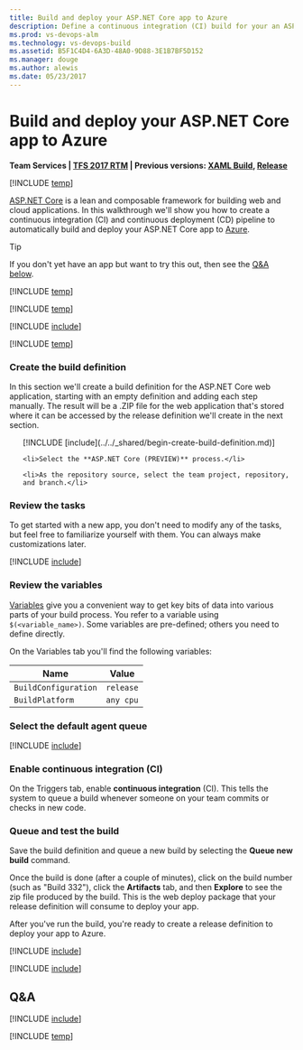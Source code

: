 ```yaml
---
title: Build and deploy your ASP.NET Core app to Azure
description: Define a continuous integration (CI) build for your an ASP.NET Core app in Visual Studio Team Services or Microsoft Team Foundation Server (TFS)
ms.prod: vs-devops-alm
ms.technology: vs-devops-build
ms.assetid: B5F1C4D4-6A3D-48A0-9D88-3E1B7BF5D152
ms.manager: douge
ms.author: alewis
ms.date: 05/23/2017
---
```


# Build and deploy your ASP.NET Core app to Azure

**Team Services | [TFS 2017 RTM](../../apps/aspnet/ci/build-aspnet-core.md) | Previous versions: [XAML Build](https://msdn.microsoft.com/library/ms181709%28v=vs.120%29.aspx), [Release](../../../release/previous-version/release-management-overview.md)**

[!INCLUDE [temp](../../_shared/ci-cd-newbies.md)]

[ASP.NET Core](http://www.asp.net/core) is a lean and composable framework for building web and cloud applications. In this walkthrough we'll show you how to create a continuous integration (CI) and continuous deployment (CD) pipeline to automatically build and deploy your ASP.NET Core app to [Azure](https://azure.microsoft.com/). 

> [!TIP]
> If you don't yet have an app but want to try this out, then see the [Q&A below](#new_solution).

[!INCLUDE [temp](_shared/steps.md)]

[!INCLUDE [temp](_shared/setup.md)]

[!INCLUDE [include](../_shared/azure-web-app-setup.md)]

[!INCLUDE [temp](_shared/define-ci-build.md)]

### Create the build definition

In this section we'll create a build definition for the ASP.NET Core web application, starting with an empty definition and adding each step manually. The result will be a .ZIP file for the web application that's stored where it can be accessed by the release definition we'll create in the next section.

<ol>
    [!INCLUDE [include](../../_shared/begin-create-build-definition.md)]

    <li>Select the **ASP.NET Core (PREVIEW)** process.</li>

    <li>As the repository source, select the team project, repository, and branch.</li>

</ol>

### Review the tasks

To get started with a new app, you don't need to modify any of the tasks, but feel free to familiarize yourself with them. You can always make customizations later.

[!INCLUDE [include](_shared/aspnet-core-build-tasks.md)]

### Review the variables

[Variables](../../define/variables.md) give you a convenient way to get key bits of data into various parts of your build process. You refer to a variable using `$(<variable_name>)`. Some variables are pre-defined; others you need to define directly.

On the Variables tab you'll find the following variables:

|Name|Value|
|-|-|
|`BuildConfiguration`|`release`|
|`BuildPlatform`|`any cpu`|

### Select the default agent queue

[!INCLUDE [include](_shared/aspnet-core-build-queue.md)]

### Enable continuous integration (CI)

On the Triggers tab, enable **continuous integration** (CI). This tells the system to queue a build whenever someone on your team commits or checks in new code.

### Queue and test the build

Save the build definition and queue a new build by selecting the **Queue new build** command.

Once the build is done (after a couple of minutes), click on the build number (such as "Build 332"), click the **Artifacts** tab, and then **Explore** to see the zip file produced by the build. This is the web deploy package that your release definition will consume to deploy your app.

After you've run the build, you're ready to create a release definition to deploy your app to Azure.

[!INCLUDE [include](../_shared/create-release.md)]

[!INCLUDE [include](_shared/commit-build-release.md)]

## Q&A

<!-- BEGINSECTION class="md-qanda" -->

[!INCLUDE [include](_shared/aspnet-core-build-qa.md)]

[!INCLUDE [temp](../../_shared/qa-versions.md)]

<!-- BEGINSECTION class="md-qanda" -->
